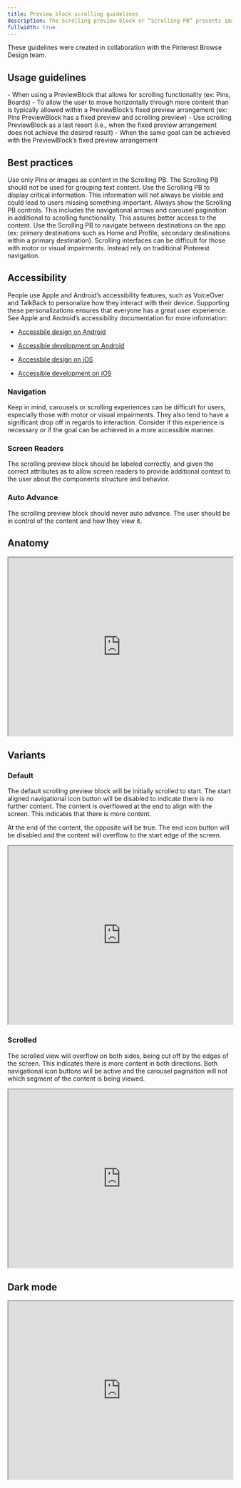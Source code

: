 ```yaml
---
title: Preview block scrolling guidelines
description: The Scrolling preview block or “Scrolling PB” presents images in a linear sequence that can be navigated by swiping or through a navigational arrow indicator. Scrolling preview blocks allow users to see a variety of content in a compact space.  
fullwidth: true
---
```


<ImgContainer padding="none" color="purple-mysticool-0" src="https://i.pinimg.com/originals/1c/d6/d5/1cd6d59f83129699471438433f2c7a30.jpg" alt="Example of a boards block in Card."/>

<Hint>
These guidelines were created in collaboration with the Pinterest Browse Design team. 
</Hint>

## Usage guidelines

<TwoCol>
  <Group>
    <Do title="When to use" />
      - When using a PreviewBlock that allows for scrolling functionality (ex: Pins, Boards)
      - To allow the user to move horizontally through more content than is typically allowed within a PreviewBlock’s fixed preview arrangement (ex: Pins PreviewBlock has a fixed preview and scrolling preview)
      - Use scrolling PreviewBlock as a last resort (i.e., when the fixed preview arrangement does not achieve the desired result)
  </Group>
  <Group>
  <Dont title="When not to use" />
    - When the same goal can be achieved with the PreviewBlock’s fixed preview arrangement
  </Group>
</TwoCol>

## Best practices
<TwoCol>
  <Group>
    <Do title="Do" />
    Use only Pins or images as content in the Scrolling PB. The Scrolling PB should not be used for grouping text content.
  </Group>
  <Group>
    <Do title="Don't" />
    Use the Scrolling PB to display critical information. This information will not always be visible and could lead to users missing something important. 
  </Group>
  <Group>
    <Do title="Do" />
    Always show the Scrolling PB controls. This includes the navigational arrows and carousel pagination in additional to scrolling functionality. This assures better access to the content. 
  </Group>
  <Group>
    <Dont title="Don't" />
    Use the Scrolling PB to navigate between destinations on the app (ex: primary destinations such as Home and Profile, secondary destinations within a primary destination). Scrolling interfaces can be difficult for those with motor or visual impairments. Instead rely on traditional Pinterest navigation. 
  </Group>
</TwoCol>

## Accessibility

People use Apple and Android’s accessibility features, such as VoiceOver and TalkBack to personalize how they interact with their device. Supporting these personalizations ensures that everyone has a great user experience. See Apple and Android’s accessibility documentation for more information:

- [Accessbile design on Android](https://material.io/design/usability/accessibility.html#understanding-accessibility)
- [Accessible development on Android](https://developer.android.com/guide/topics/ui/accessibility)

- [Accessbile design on iOS](https://developer.apple.com/design/human-interface-guidelines/accessibility/overview/introduction/)
- [Accessible development on iOS](https://developer.apple.com/accessibility/ios/)

### Navigation
Keep in mind, carousels or scrolling experiences can be difficult for users, especially those with motor or visual impairments. They also tend to have a significant drop off in regards to interaction. Consider if this experience is necessary or if the goal can be achieved in a more accessible manner. 

### Screen Readers
The scrolling preview block should be labeled correctly, and given the correct attributes as to allow screen readers to provide additional context to the user about the components structure and behavior.

### Auto Advance
The scrolling preview block should never auto advance. The user should be in control of the content and how they view it.

## Anatomy
<iframe style={{border:0}} width="100%" height="400" src="https://www.figma.com/embed?embed_host=share&url=https%3A%2F%2Fwww.figma.com%2Ffile%2FAHcKJDgb7E7YswlgW1wY8E%2FGestalt-for-iOS%3Ftype%3Ddesign%26node-id%3D19800%253A79954%26t%3DWEMz4VEOS6WCU1tj-1" allowFullScreen></iframe>

## Variants

### Default
The default scrolling preview block will be initially scrolled to start. The start aligned navigational icon button will be disabled to indicate there is no further content. The content is overflowed at the end to align with the screen. This indicates that there is more content.

At the end of the content, the opposite will be true. The end icon button will be disabled and the content will overflow to the start edge of the screen. 
<br />
<iframe style={{border:0}} width="100%" height="400" src="https://www.figma.com/embed?embed_host=share&url=https%3A%2F%2Fwww.figma.com%2Ffile%2FAHcKJDgb7E7YswlgW1wY8E%2FGestalt-for-iOS%3Ftype%3Ddesign%26node-id%3D19800%253A80193%26t%3DkdLCWeBuZmXBXYXe-1" allowFullScreen></iframe>

### Scrolled
The scrolled view will overflow on both sides, being cut off by the edges of the screen. This indicates there is more content in both directions. Both navigational icon buttons will be active and the carousel pagination will not which segment of the content is being viewed.
<br />
<iframe style={{border:0}} width="100%" height="400" src="https://www.figma.com/embed?embed_host=share&url=https%3A%2F%2Fwww.figma.com%2Ffile%2FAHcKJDgb7E7YswlgW1wY8E%2FGestalt-for-iOS%3Ftype%3Ddesign%26node-id%3D19801%253A76289%26t%3DkdLCWeBuZmXBXYXe-1" allowFullScreen></iframe>

## Dark mode
<iframe style={{border:0}} width="100%" height="400" src="https://www.figma.com/embed?embed_host=share&url=https%3A%2F%2Fwww.figma.com%2Ffile%2FAHcKJDgb7E7YswlgW1wY8E%2FGestalt-for-iOS%3Ftype%3Ddesign%26node-id%3D19800%253A80068%26t%3DWEMz4VEOS6WCU1tj-1" allowFullScreen></iframe>
